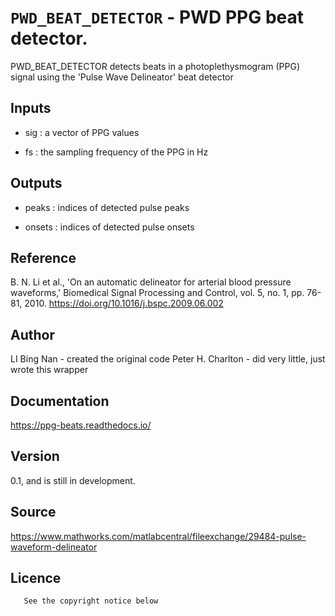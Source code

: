# `PWD_BEAT_DETECTOR` - PWD PPG beat detector.
PWD_BEAT_DETECTOR detects beats in a photoplethysmogram (PPG) signal
using the 'Pulse Wave Delineator' beat detector

##  Inputs
+   sig : a vector of PPG values
    
+   fs  : the sampling frequency of the PPG in Hz
    
##  Outputs
+   peaks : indices of detected pulse peaks
    
+   onsets : indices of detected pulse onsets
    
##  Reference
B. N. Li et al., 'On an automatic delineator for arterial blood pressure waveforms,' Biomedical Signal Processing and Control, vol. 5, no. 1, pp. 76-81, 2010. <https://doi.org/10.1016/j.bspc.2009.06.002>

##  Author
LI Bing Nan - created the original code
Peter H. Charlton - did very little, just wrote this wrapper

##  Documentation
<https://ppg-beats.readthedocs.io/>

##  Version
0.1, and is still in development.

##  Source
<https://www.mathworks.com/matlabcentral/fileexchange/29484-pulse-waveform-delineator>

##  Licence
       See the copyright notice below
